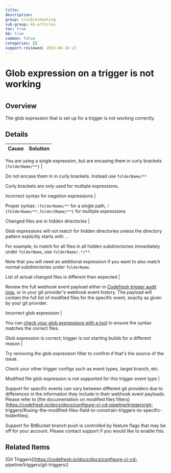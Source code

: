 ```yaml
---
title: 
description: 
group: troubleshooting
sub-group: kb-articles
toc: true
kb: true
common: false
categories: []
support-reviewed: 2023-04-18 LG
---
```


# Glob expression on a trigger is not working

#

## Overview

The glob expression that is set up for a trigger is not working correctly.

## Details

**Cause** | **Solution**  
---|---  
You are using a single expression, but are encasing them in curly brackets
`{folderName/**}` |

Do not encase them in in curly brackets. Instead use `folderName/**`

Curly brackets are only used for multiple expressions.  
  
Incorrect syntax for negation expressions |

Proper syntax: `!folderName/**` for a single path,
`!{folderName/**,folder2Name/**}` for multiple expressions  
  
Changed files are in hidden directories |

Glob expressions will not match for hidden directories unless the directory
pattern explicitly starts with `.`.

For example, to match for all files in all hidden subdirectories immediately
under `folderName`, use `folderName/.*/**`.

Note that you will need an additional expression if you want to also match
normal subdirectories under `folderName`.  
  
List of actual changed files is different than expected |

Review the full webhook event payload either in [Codefresh trigger audit
logs](https://g.codefresh.io/account-admin/audit/audit-triggers), or in your
git provider's webhook event history. The payload will contain the full list
of modified files for the specific event, exactly as given by your git
provider.  
  
Incorrect glob expression |

You can [check your glob expressions with a
tool](https://www.digitalocean.com/community/tools/glob) to ensure the syntax
matches the correct files.  
  
Glob expression is correct; trigger is not starting builds for a different
reason |

Try removing the glob expression filter to confirm if that's the source of the
issue.

Check your other trigger configs such as event types, target branch, etc.  
  
Modified file glob expression is not supported for this trigger event type |

Support for specific events can vary between different git providers due to
differences in the information they include in their webhook event payloads.
Please refer to [the documentation on modified files
filters](https://codefresh.io/docs/docs/configure-ci-cd-pipeline/triggers/git-
triggers/#using-the-modified-files-field-to-constrain-triggers-to-specific-
folderfiles).

Support for BitBucket branch push is controlled by feature flags that may be
off for your account. Please contact support if you would like to enable this.  
  
## Related Items

[Git Triggers](https://codefresh.io/docs/docs/configure-ci-cd-
pipeline/triggers/git-triggers/)

